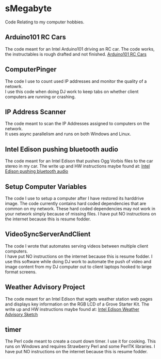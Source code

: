 sMegabyte
=========

Code Relating to my computer hobbies.


## Arduino101 RC Cars
The code meant for an Intel Arduino101 driving an RC car.
The code works, the instructables is rough drafted and not finished.
[Arduino101 RC Cars](http://www.instructables.com/id/Arduino101-RC-Cars/)


## ComputerPinger
The code I use to count used IP addresses and monitor the quality of a netowrk.  
I use this code when doing DJ work to keep tabs on whether client computers are
running or crashing.


## IP Address Scanner
The code meant to scan the IP Addresses assigned to computers on the network.  
It uses async parallelism and runs on both Windows and Linux.


## Intel Edison pushing bluetooth audio
The code meant for an Intel Edison that pushes Ogg Vorbis files to the car 
stereo in my car.  The write up and HW instructions maybe found at:
[Intel Edison pushing bluetooth audio](http://www.instructables.com/id/Intel-Edison-pushing-bluetooth-audio/](instructables))


## Setup Computer Variables
The code I use to setup a computer after I have restored its harddrive 
image.  The code currently contains hard coded dependencies that are 
common on my network.  These hard coded dependencies may not work in your
network simply because of missing files.
I have put NO instructions on the internet because this is resume fodder.


## VideoSyncServerAndClient
The code I wrote that automates serving videos between multiple client computers.  
I have put NO instructions on the internet because this is resume fodder.
I use this software while doing DJ work to automate the push of video and image 
content from my DJ computer out to client laptops hooked to large format screens.


## Weather Advisory Project
The code meant for an Intel Edison that wgets weather station web pages
and displays key information on the RGB LCD of a Grove Starter Kit.
The write up and HW instructions maybe found at:
[Intel Edison Weather Advisory Sketch](http://www.instructables.com/id/Intel-Edison-Weather-Advisory-Sketch/)


## timer
The Perl code meant to create a count down timer.  I use it for cooking.
This runs on Windows and requires Strawberry Perl and some PerlTK 
libraries.
I have put NO instructions on the internet because this is resume fodder.



